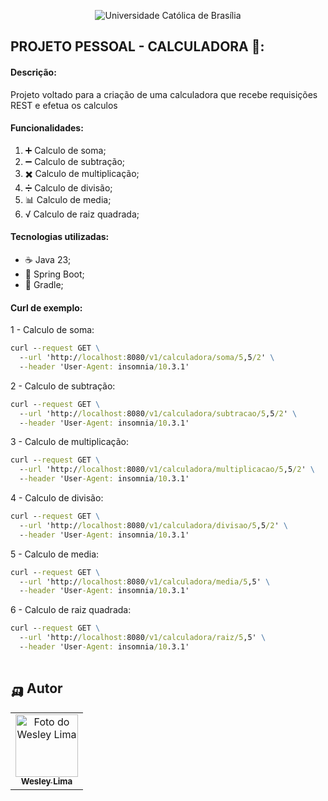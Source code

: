 <p align="center">
  <img src="https://iili.io/3FFO5cF.png" alt="Universidade Católica de Brasília">
</p>

## PROJETO PESSOAL - CALCULADORA 🧮:

#### Descrição:
Projeto voltado para a criação de uma calculadora que recebe requisições REST e efetua os calculos

#### Funcionalidades:
1. ➕ Calculo de soma;
2. ➖ Calculo de subtração;
3. ✖️ Calculo de multiplicação;
4. ➗ Calculo de divisão;
5. 📊 Calculo de media;
6. √ Calculo de raiz quadrada;

#### Tecnologias utilizadas:
- ☕ Java 23;
- 🍃 Spring Boot;
- 🐘 Gradle;

#### Curl de exemplo:

1 - Calculo de soma:
```cmd
curl --request GET \
  --url 'http://localhost:8080/v1/calculadora/soma/5,5/2' \
  --header 'User-Agent: insomnia/10.3.1'
```

2 - Calculo de subtração:
```cmd
curl --request GET \
  --url 'http://localhost:8080/v1/calculadora/subtracao/5,5/2' \
  --header 'User-Agent: insomnia/10.3.1'
 ```

3 - Calculo de multiplicação:

```cmd
curl --request GET \
  --url 'http://localhost:8080/v1/calculadora/multiplicacao/5,5/2' \
  --header 'User-Agent: insomnia/10.3.1'
```

4 - Calculo de divisão:

```cmd
curl --request GET \
  --url 'http://localhost:8080/v1/calculadora/divisao/5,5/2' \
  --header 'User-Agent: insomnia/10.3.1'
```

5 - Calculo de media:

```cmd
curl --request GET \
  --url 'http://localhost:8080/v1/calculadora/media/5,5' \
  --header 'User-Agent: insomnia/10.3.1'
```

6 - Calculo de raiz quadrada:

```cmd
curl --request GET \
  --url 'http://localhost:8080/v1/calculadora/raiz/5,5' \
  --header 'User-Agent: insomnia/10.3.1'
  
```

## 🛺 Autor

<table>
  <tr>
    <td align="center">
      <a href="https://www.linkedin.com/in/wesley-lima-244405251/" title="Wesley Lima">
        <img src="https://media.licdn.com/dms/image/v2/D4D03AQEVAsL2UL6A0w/profile-displayphoto-shrink_400_400/profile-displayphoto-shrink_400_400/0/1721323972268?e=1746662400&v=beta&t=4_2RDPgz5FqJ2G-yRQk3y0vWMVRpSeAPKMAO7IOFXeE" width="100px;" alt="Foto do Wesley Lima"/><br>
        <sub>
          <b>Wesley Lima</b>
        </sub>
      </a>
    </td>
  </tr>
</table>
